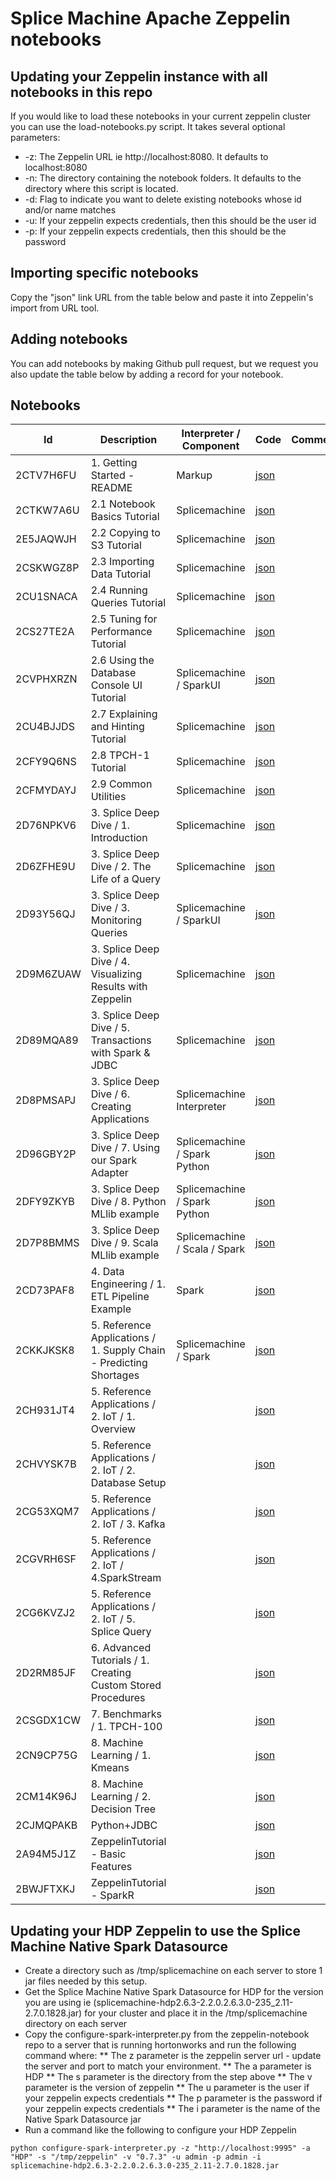 # Splice Machine Apache Zeppelin notebooks

## Updating your Zeppelin instance with all notebooks in this repo
If you would like to load these notebooks in your current zeppelin cluster you can use the load-notebooks.py script.  It takes several optional parameters:
* -z: The Zeppelin URL ie http://localhost:8080.  It defaults to localhost:8080
* -n: The directory containing the notebook folders.  It defaults to the directory where this script is located. 
* -d: Flag to indicate you want to delete existing notebooks whose id and/or name matches
* -u: If your zeppelin expects credentials, then this should be the user id
* -p: If your zeppelin expects credentials, then this should be the password

## Importing specific notebooks
Copy the "json" link URL from the table below and paste it into Zeppelin's import from URL tool.

## Adding notebooks
You can add notebooks by making Github pull request, but we request you also update the table below by adding a record for your notebook.

## Notebooks
|Id|Description|Interpreter / Component|Code|Comments|
|-------------|-------------|-----|----------|--------|
|2CTV7H6FU|1.  Getting Started - README|Markup|[json](https://github.com/splicemachine/zeppelin-notebooks/raw/master/2CTV7H6FU/note.json) | |
|2CTKW7A6U|2.1 Notebook Basics Tutorial|Splicemachine|[json](https://github.com/splicemachine/zeppelin-notebooks/raw/master/2CTKW7A6U/note.json) | |
|2E5JAQWJH|2.2 Copying to S3 Tutorial|Splicemachine|[json](https://github.com/splicemachine/zeppelin-notebooks/raw/master/2CUA8V2RK/note.json) | |
|2CSKWGZ8P|2.3 Importing Data Tutorial|Splicemachine|[json](https://github.com/splicemachine/zeppelin-notebooks/raw/master/2CSKWGZ8P/note.json) | |
|2CU1SNACA|2.4 Running Queries Tutorial|Splicemachine|[json](https://github.com/splicemachine/zeppelin-notebooks/raw/master/2CU1SNACA/note.json) | |
|2CS27TE2A|2.5 Tuning for Performance Tutorial|Splicemachine|[json](https://github.com/splicemachine/zeppelin-notebooks/raw/master/2CS27TE2A/note.json) | |
|2CVPHXRZN|2.6 Using the Database Console UI Tutorial|Splicemachine / SparkUI|[json](https://github.com/splicemachine/zeppelin-notebooks/raw/master/2CVPHXRZN/note.json) | |
|2CU4BJJDS|2.7 Explaining and Hinting Tutorial|Splicemachine|[json](https://github.com/splicemachine/zeppelin-notebooks/raw/master/2CU4BJJDS/note.json) | |
|2CFY9Q6NS|2.8 TPCH-1 Tutorial|Splicemachine|[json](https://github.com/splicemachine/zeppelin-notebooks/raw/master/2CFY9Q6NS/note.json) | |
|2CFMYDAYJ|2.9 Common Utilities|Splicemachine|[json](https://github.com/splicemachine/zeppelin-notebooks/raw/master/2CFMYDAYJ/note.json) | |
|2D76NPKV6|3. Splice Deep Dive / 1. Introduction|Splicemachine|[json](https://github.com/splicemachine/zeppelin-notebooks/raw/master/2D76NPKV6/note.json) | |
|2D6ZFHE9U|3. Splice Deep Dive / 2. The Life of a Query|Splicemachine|[json](https://github.com/splicemachine/zeppelin-notebooks/raw/master/2D6ZFHE9U/note.json) | |
|2D93Y56QJ|3. Splice Deep Dive / 3. Monitoring Queries|Splicemachine / SparkUI|[json](https://github.com/splicemachine/zeppelin-notebooks/raw/master/2D93Y56QJ/note.json) | |
|2D9M6ZUAW|3. Splice Deep Dive / 4. Visualizing Results with Zeppelin|Splicemachine|[json](https://github.com/splicemachine/zeppelin-notebooks/raw/master/2D9M6ZUAW/note.json) | |
|2D89MQA89|3. Splice Deep Dive / 5. Transactions with Spark & JDBC|Splicemachine|[json](https://github.com/splicemachine/zeppelin-notebooks/raw/master/2D89MQA89/note.json) | |
|2D8PMSAPJ|3. Splice Deep Dive / 6. Creating Applications|Splicemachine Interpreter|[json](https://github.com/splicemachine/zeppelin-notebooks/raw/master/2D8PMSAPJ/note.json) | |
|2D96GBY2P|3. Splice Deep Dive / 7. Using our Spark Adapter|Splicemachine / Spark Python|[json](https://github.com/splicemachine/zeppelin-notebooks/raw/master/2D96GBY2P/note.json) | |
|2DFY9ZKYB|3. Splice Deep Dive / 8. Python MLlib example|Splicemachine / Spark Python |[json](https://github.com/splicemachine/zeppelin-notebooks/raw/master/2DFY9ZKYB/note.json) | |
|2D7P8BMMS|3. Splice Deep Dive / 9. Scala MLlib example|Splicemachine / Scala / Spark|[json](https://github.com/splicemachine/zeppelin-notebooks/raw/master/2D7P8BMMS/note.json) | |
|2CD73PAF8|4. Data Engineering / 1. ETL Pipeline Example|Spark|[json](https://github.com/splicemachine/zeppelin-notebooks/raw/master/2CD73PAF8/note.json) | |
|2CKKJKSK8|5. Reference Applications / 1. Supply Chain - Predicting Shortages|Splicemachine / Spark|[json](https://github.com/splicemachine/zeppelin-notebooks/raw/master/2CKKJKSK8/note.json) | |
|2CH931JT4|5. Reference Applications / 2. IoT / 1. Overview| |[json](https://github.com/splicemachine/zeppelin-notebooks/raw/master/2CH931JT4/note.json) | |
|2CHVYSK7B|5. Reference Applications / 2. IoT / 2. Database Setup| |[json](https://github.com/splicemachine/zeppelin-notebooks/raw/master/2CHVYSK7B/note.json) | |
|2CG53XQM7|5. Reference Applications / 2. IoT / 3. Kafka| |[json](https://github.com/splicemachine/zeppelin-notebooks/raw/master/2CG53XQM7/note.json) | |
|2CGVRH6SF|5. Reference Applications / 2. IoT / 4.SparkStream| |[json](https://github.com/splicemachine/zeppelin-notebooks/raw/master/2CGVRH6SF/note.json) | |
|2CG6KVZJ2|5. Reference Applications / 2. IoT / 5. Splice Query| |[json](https://github.com/splicemachine/zeppelin-notebooks/raw/master/2CG6KVZJ2/note.json) | |
|2D2RM85JF|6. Advanced Tutorials / 1. Creating Custom Stored Procedures| |[json](https://github.com/splicemachine/zeppelin-notebooks/raw/master/2D2RM85JF/note.json) | |
|2CSGDX1CW|7. Benchmarks / 1. TPCH-100| |[json](https://github.com/splicemachine/zeppelin-notebooks/raw/master/2CSGDX1CW/note.json) | |
|2CN9CP75G|8. Machine Learning / 1. Kmeans| |[json](https://github.com/splicemachine/zeppelin-notebooks/raw/master/2CN9CP75G/note.json) | |
|2CM14K96J|8. Machine Learning / 2. Decision Tree| |[json](https://github.com/splicemachine/zeppelin-notebooks/raw/master/2CM14K96J/note.json) | |
|2CJMQPAKB|Python+JDBC| |[json](https://github.com/splicemachine/zeppelin-notebooks/raw/master/2CJMQPAKB/note.json) | |
|2A94M5J1Z|ZeppelinTutorial - Basic Features| |[json](https://github.com/splicemachine/zeppelin-notebooks/raw/master/2A94M5J1Z/note.json) | |
|2BWJFTXKJ|ZeppelinTutorial - SparkR| |[json](https://github.com/splicemachine/zeppelin-notebooks/raw/master/2BWJFTXKJ/note.json) | |

## Updating your HDP Zeppelin to use the Splice Machine Native Spark Datasource
* Create a directory such as /tmp/splicemachine on each server to store 1 jar files needed by this setup.
* Get the Splice Machine Native Spark Datasource for HDP for the version you are using ie (splicemachine-hdp2.6.3-2.2.0.2.6.3.0-235_2.11-2.7.0.1828.jar) for your cluster and place it in the /tmp/splicemachine directory on each server
* Copy the configure-spark-interpreter.py from the zeppelin-notebook repo to a server that is running hortonworks and run the following command where:
** The z parameter is the zeppelin server url - update the server and port to match your environment.
** The a parameter is HDP
** The s parameter is the directory from the step above
** The v parameter is the version of zeppelin
** The u parameter is the user if your zeppelin expects credentials
** The p parameter is the password if your zeppelin expects credentials
** The i parameter is the name of the Native Spark Datasource jar
* Run a command like the following to configure your HDP Zeppelin

```
python configure-spark-interpreter.py -z "http://localhost:9995" -a "HDP" -s "/tmp/zeppelin" -v "0.7.3" -u admin -p admin -i splicemachine-hdp2.6.3-2.2.0.2.6.3.0-235_2.11-2.7.0.1828.jar
```
